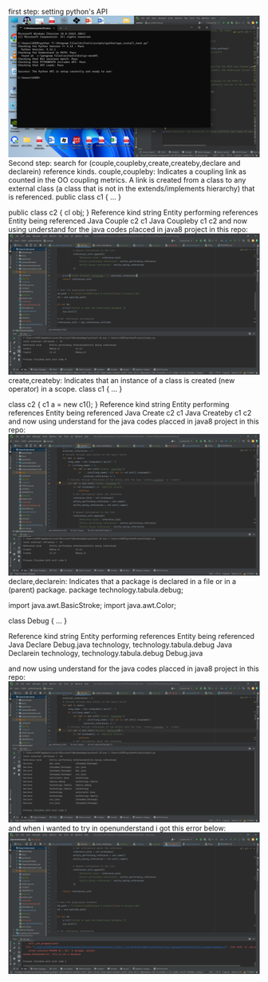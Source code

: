 first step: setting python's API
![Screenshot (95).png](Screenshot%20%2895%29.png)
Second step: search for (couple,coupleby,create,createby,declare and declarein) reference kinds.
couple,coupleby:
Indicates a coupling link as counted in the OO coupling metrics. A link is created from a class to any external class (a class that is not in the extends/implements hierarchy) that is referenced.
public class c1 {
 ...
}

public class c2 {
 cl obj;
}
Reference kind string	Entity performing references	Entity being referenced
Java Couple	                      c2	                           c1
Java Coupleby	                  c1	                           c2
and now using understand for the java codes placced in java8 project in this repo:
![Screenshot (107).png](Screenshot%20%28107%29.png)
create,createby:
Indicates that an instance of a class is created (new operator) in a scope.
class c1 {
 ...
}

class c2 {
 c1 a = new c1();
}
Reference kind string	Entity performing references	Entity being referenced
Java Create	                        c2	                           c1
Java Createby	                    c1	                           c2
and now using understand  for the java codes placced in java8 project in this repo:
![Screenshot (108).png](Screenshot%20%28108%29.png)
declare,declarein:
Indicates that a package is declared in a file or in a (parent) package.
package technology.tabula.debug;

import java.awt.BasicStroke;
import java.awt.Color;

class Debug {
...
}

Reference kind string	Entity performing references	            Entity being referenced
Java Declare	             Debug.java	                            technology, technology.tabula.debug
Java Declarein	        technology, technology.tabula.debug	        Debug.java

and now using understand  for the java codes placced in java8 project in this repo:
![Screenshot (109).png](Screenshot%20%28109%29.png)
and when i wanted to try in openunderstand i got this error below:
![Screenshot (110).png](Screenshot%20%28110%29.png)